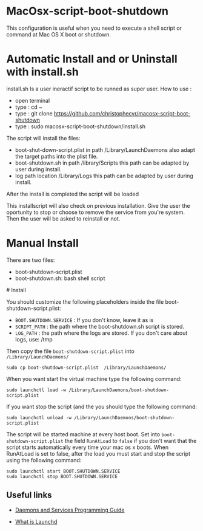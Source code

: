 MacOsx-script-boot-shutdown
===========================

This configuration is useful when you need to execute a shell script or command at Mac OS X boot or shutdown.

# Automatic Install and or Uninstall with install.sh

install.sh Is a user ineractif script to be runned as super user. How to use :
- open terminal
- type : cd ~
- type : git clone https://github.com/christophecvr/macosx-script-boot-shutdown
- type : sudo macosx-script-boot-shutdown/install.sh

The script will install the files:

- boot-shut-down-script.plist in path /Library/LaunchDaemons also adapt the target paths into the plist file.
- boot-shutdown.sh in path /library/Scripts this path can be adapted by user during install.
- log path location /Library/Logs this path can be adapted by user during install.

After the install is completed the script will be loaded

This installscript will also check on previous installation. 
Give the user the oportunity to stop or choose to remove the service from you're system.
Then the user will be asked to reinstall or not.

# Manual Install

There are two files:

- boot-shutdown-script.plist
- boot-shutdown.sh: bash shell script

# Install

You should customize the following placeholders inside the file boot-shutdown-script.plist:

- `BOOT.SHUTDOWN.SERVICE` : If you don't know, leave it as is
- `SCRIPT_PATH` : the path where the boot-shutdown.sh script is stored.
- `LOG_PATH` : the path where the logs are stored. If you don't care about logs, use: /tmp

Then copy the file `boot-shutdown-script.plist` into `/Library/LaunchDaemons/`

    sudo cp boot-shutdown-script.plist  /Library/LaunchDaemons/

When you want start the virtual machine type the following command:

    sudo launchctl load -w /Library/LaunchDaemons/boot-shutdown-script.plist

If you want stop the script (and the  you should type the following command:

    sudo launchctl unload -w /Library/LaunchDaemons/boot-shutdown-script.plist

The script will be started machine at every host boot.
Set into `boot-shutdown-script.plist` the field `RunAtLoad` to `false` if you don't want that the script starts automatically every time your mac os x boots.
When RunAtLoad is set to false, after the load you must start and stop the script using the following command:

    sudo launchctl start BOOT.SHUTDOWN.SERVICE
    sudo launchctl stop BOOT.SHUTDOWN.SERVICE

## Useful links

- [Daemons and Services Programming Guide][1]
- [What is Launchd][2]


  [1]: https://developer.apple.com/library/archive/documentation/MacOSX/Conceptual/BPSystemStartup/Chapters/Introduction.html
  [2]: http://www.launchd.info/ 

    
